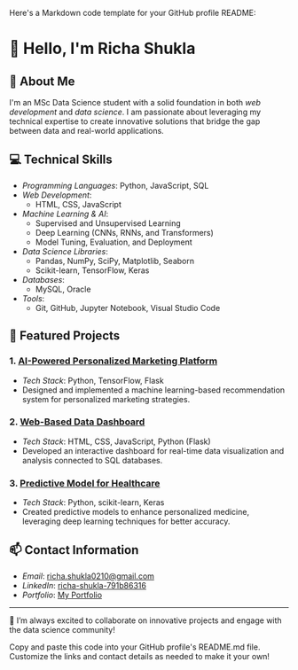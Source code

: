 Here's a Markdown code template for your GitHub profile README:

# 👋 Hello, I'm Richa Shukla

## 🌱 About Me
I'm an MSc Data Science student with a solid foundation in both *web development* and *data science*. I am passionate about leveraging my technical expertise to create innovative solutions that bridge the gap between data and real-world applications.

## 💻 Technical Skills
- *Programming Languages*: Python, JavaScript, SQL
- *Web Development*: 
  - HTML, CSS, JavaScript 
- *Machine Learning & AI*:
  - Supervised and Unsupervised Learning
  - Deep Learning (CNNs, RNNs, and Transformers)
  - Model Tuning, Evaluation, and Deployment
- *Data Science Libraries*:
  - Pandas, NumPy, SciPy, Matplotlib, Seaborn
  - Scikit-learn, TensorFlow, Keras
- *Databases*:
  - MySQL, Oracle
- *Tools*:
  - Git, GitHub, Jupyter Notebook, Visual Studio Code

## 📁 Featured Projects
### 1. [AI-Powered Personalized Marketing Platform](#)
- *Tech Stack*: Python, TensorFlow, Flask
- Designed and implemented a machine learning-based recommendation system for personalized marketing strategies.

### 2. [Web-Based Data Dashboard](#)
- *Tech Stack*: HTML, CSS, JavaScript, Python (Flask)
- Developed an interactive dashboard for real-time data visualization and analysis connected to SQL databases.

### 3. [Predictive Model for Healthcare](#)
- *Tech Stack*: Python, scikit-learn, Keras
- Created predictive models to enhance personalized medicine, leveraging deep learning techniques for better accuracy.

## 📫 Contact Information
- *Email*: richa.shukla0210@gmail.com
- *LinkedIn*: [richa-shukla-791b86316](#)
- *Portfolio*: [My Portfolio](#)

---

🚀 I’m always excited to collaborate on innovative projects and engage with the data science community!

Copy and paste this code into your GitHub profile's README.md file. Customize the links and contact details as needed to make it your own!
